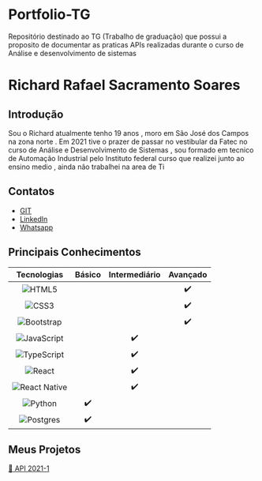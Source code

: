 # Portfolio-TG
Repositório destinado ao TG (Trabalho de graduação) que possui a proposito de documentar as praticas APIs realizadas durante o curso de  Análise e desenvolvimento de sistemas    

# Richard Rafael Sacramento Soares

## Introdução

Sou o Richard atualmente tenho 19 anos , moro em São José dos Campos na zona norte . Em 2021 tive o prazer de passar no vestibular da Fatec no curso de Análise e Desenvolvimento de Sistemas , sou formado em tecnico de Automação Industrial pelo Instituto federal curso que realizei junto ao ensino medio , ainda nâo trabalhei na area de Ti 

## Contatos
* [GIT](https://github.com/Richardrafael)
* [LinkedIn](https://www.linkedin.com/in/richardsoaress/)
* [Whatsapp](https://api.whatsapp.com/send?phone=5512997119071)


## Principais Conhecimentos
| Tecnologias | Básico | Intermediário | Avançado |
| :---: | :---: | :---: | :---: |
| ![HTML5](https://img.shields.io/badge/html5-%23E34F26.svg?style=for-the-badge&logo=html5&logoColor=white) |     |   | ✔️    |
| ![CSS3](https://img.shields.io/badge/css3-%231572B6.svg?style=for-the-badge&logo=css3&logoColor=white) |     |   |  ✔️   |
| ![Bootstrap](https://img.shields.io/badge/bootstrap-%2302569B.svg?style=for-the-badge&logo=bootstrap&logoColor=white&color=blueviolet) |   |     |  ✔️  |
| ![JavaScript](https://img.shields.io/badge/javascript-%23323330.svg?style=for-the-badge&logo=javascript&logoColor=%23F7DF1E&color=yellow)|   |   ✔️  |     |
| ![TypeScript](https://img.shields.io/badge/typescript-%23007ACC.svg?style=for-the-badge&logo=typescript&logoColor=white) |   |   ✔️  |     |
| ![React](https://img.shields.io/badge/react-%2320232a.svg?style=for-the-badge&logo=react&logoColor=%2361DAFB) |  |   ✔️   |     |
| ![React Native](https://img.shields.io/badge/react_native-%2320232a.svg?style=for-the-badge&logo=react&logoColor=%2361DAFB) |   |    ✔️  |    |
| ![Python](https://img.shields.io/badge/python-3670A0?style=for-the-badge&logo=python&logoColor=ffdd54) | ✔️  |     |     |
|![Postgres](https://img.shields.io/badge/postgres-%23316192.svg?style=for-the-badge&logo=postgresql&logoColor=white) | ✔️  |     |     |



## Meus Projetos

[📑 API 2021-1](https://github.com/Richardrafael/Portfolio-TG/blob/main/Api-2021-1.md)
